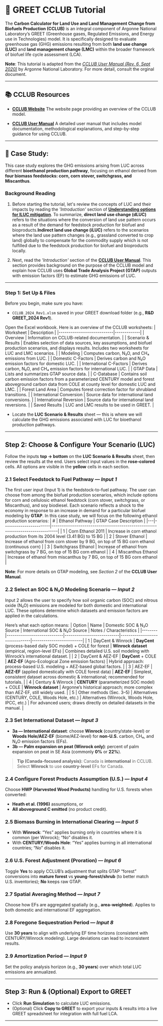 # 🌾 GREET CCLUB Tutorial

The **Carbon Calculator for Land Use and Land Management Change from Biofuels Production (CCLUB)** is an integral component of Argonne National Laboratory’s GREET (Greenhouse gases, Regulated Emissions, and Energy use in Technologies) model. It is specifically designed to evaluate greenhouse gas (GHG) emissions resulting from both **land use change (LUC)** and **land management change (LMC)** within the broader framework of biofuel life cycle assessment (LCA).


**Note**: This tutorial is adapted from the *[CCLUB User Manual (Rev. 6, Sept 2020)](https://greet.anl.gov/publication-cclub-manual-r6-2020)* by Argonne National Laboratory. For more detail, consult the orginal document.


---

## 📚 CCLUB Resources  
- [**CCLUB Website**](https://bioenergymodels.nrel.gov/models/17/)
   The website page providing an overview of the CCLUB model.   

- [**CCLUB User Manual**](https://greet.anl.gov/publication-cclub-manual-r6-2020) 
   A detailed user manual that includes model documentation, methodological explanations, and step-by-step guidance for using CCLUB.    

---

## 📝 Case Study:
This case study explores the GHG emissions arising from LUC across different **bioethanol production pathway**, focusing on ethanol derived from **four biomass feedstocks: corn, corn stover, switchgrass, and Miscanthus**.


### Background Reading
1. Before starting the tutorial, let's review the concepts of LUC and their impacts by reading the *'Introduction'* section of [**Understanding options for ILUC mitigation**](https://theicct.org/wp-content/uploads/2021/06/ILUC-Mitigation-Options_ICCT_nov2016_0.pdf). To summarize, **direct land use change (dLUC)** refers to the situations where the conversion of land use pattern occurs as a result of the demand for feedstock production for biofuel and bioproducts.**Indirect land use change (iLUC)** refers to the scenarios where the land use pattern changes (e.g., grassland converted to crop land) globally to compensate for the commodity supply which is not fulfilled due to the feedstock production for biofuel and bioproducts locally.

2. Next, read the *'Introduction'* section of the [**CCLUB User Manual**](https://greet.anl.gov/publication-cclub-manual-r6-2020). This section provides background on the purpose of the CCLUB model and explain how CCLUB uses **Global Trade Analysis Project (GTAP)** outputs with emission factors (EF) to estimate GHG emissions of LUC. 

---

### Step 1: Set Up & Files

Before you begin, make sure you have:
- `CCLUB_2024_Rev1.xlsm` saved in your GREET download folder (e.g., **R&D GREET_2024 Rev1**).


Open the Excel workbook. Here is an overview of the CCLUB worksheets:
| Worksheet                  | Description |
|----------------------------|-------------|
| Overview                   | Information on CCLUB-related documentation. |
| Scenario & Results         | Enables selection of data sources, key assumptions, and biofuel production scenarios, and displays results. Includes two worksheets for LUC and LMC scenarios. |
| Modeling                   | Computes carbon, N₂O, and CH₄ emissions from LUC. |
| Domestic C-Factors         | Derives carbon and N₂O emission factors for domestic LUC. |
| International C-Factors    | Derives carbon, N₂O, and CH₄ emission factors for international LUC. |
| GTAP Data                  | Lists and summarizes GTAP source data. |
| C-Database                 | Contains soil carbon emission factors from a parameterized CENTURY model and forest aboveground carbon data from COLE at county level for domestic LUC and LMC. |
| Forest Land Area           | Computes forest correction factor for shrubland transitions. |
| International Conversion   | Source data for international land conversions. |
| International Reversion    | Source data for international land reversions. |
| Saved Results              | LUC and LMC results to be used in GREET. |


- Locate the **LUC Scenario & Results** sheet — this is where we will calculate the GHG emissions associated with LUC for bioethanol production pathways.

---

## Step 2: Choose & Configure Your Scenario (LUC)

Follow the inputs **top → bottom** on the **LUC Scenario & Results** sheet, then review the results at the end. Users select input values in the **rose-colored** cells. All options are visible in the **yellow** cells in each section.

### 2.1 Select Feedstock to Fuel Pathway — *Input 1*
The first user input (Input 1) is the feedstock-to-fuel pathway. The user can choose from among the biofuel production scenarios, which include options for corn and cellulosic ethanol feedstock (corn stover, switchgrass, or Miscanthus), and soy biodiesel. Each scenario reflects a shock to the economy in response to an increase in demand for a particular biofuel modeling by **GTAP**. In this case study, we will focus on the following ethanol production scenarios:
| # | Ethanol Pathway       | GTAP Case Description                                                                 |
|---|------------------------|---------------------------------------------------------------------------------|
| 1 | Corn Ethanol 2011      | Increase in corn ethanol production from its 2004 level (3.41 BG) to 15 BG      |
| 2 | Stover Ethanol         | Increase of ethanol from corn stover by 9 BG, on top of 15 BG corn ethanol (continuous corn) |
| 3 | Switchgrass Ethanol    | Increase of ethanol from switchgrass by 7 BG, on top of 15 BG corn ethanol      |
| 4 | Miscanthus Ethanol     | Increase of ethanol from miscanthus by 7 BG, on top of 15 BG corn ethanol       |

**Note**: For more details on GTAP modeling, see *Section 2* of the **CCLUB User Manual**.

### 2.2 Select an SOC & N₂O Modeling Scenario — *Input 2*
Input 2 allows the user to specify how soil organic carbon (SOC) and nitrous oxide (N₂O) emissions are modeled for both domestic and international LUC. These options determine which datasets and emission factors are applied in the calculations.

Here’s what each option means:
| Option | Name            | Domestic SOC & N₂O Source | International SOC & N₂O Source | Notes / Characteristics |
|--------|-----------------------------|----------------------------|--------------------------------|--------------------------|
| 1      | DayCent & Winrock          | **DayCent** (process-based daily SOC model) + COLE for forest | **Winrock dataset** (empirical, region-level EFs) | Combines detailed U.S. soil modeling with Winrock’s international dataset. |
| 2      | DayCent & AEZ-EF           | **DayCent** + COLE         | **AEZ-EF** (Agro-Ecological Zone emission factors) | Hybrid approach: process-based U.S. modeling + AEZ-based global factors. |
| 3      | AEZ-EF                     | **AEZ-EF** (applied domestically with COLE forest data) | **AEZ-EF** | Simplest, consistent dataset across domestic & international; recommended for tutorials. |
| 4      | Century & Winrock          | **CENTURY** (parameterized SOC model) + COLE | **Winrock dataset** | Argonne’s historical approach; more complex than AEZ-EF, still widely used. |
| 5      | Other methods (Sec. 3–5)   | Alternatives (CENTURY, COLE, Woods Hole, etc.) | Alternatives (Winrock, Woods Hole, IPCC, etc.) | For advanced users; draws directly on detailed datasets in the manual. |


### 2.3 Set International Dataset — *Input 3*
- **3a — International dataset**: choose **Winrock** (country/state-level) or **Woods Hole/AEZ-EF** (biome/AEZ-level) for **non-U.S.** carbon, CH₄, and N₂O emission factors (EFs).
- **3b — Palm expansion on peat (Winrock only)**: percent of palm expansion on peat in SE Asia (commonly **0%** or **22%**).

> **Tip (Canada-focused analysis):** Canada is **international** in CCLUB. Select **Winrock** to use **country-level** EFs for Canada.

### 2.4 Configure Forest Products Assumption (U.S.) — *Input 4*
Choose **HWP (Harvested Wood Products)** handling for U.S. forests when converted:
- **Heath et al. (1996)** assumptions, or
- **All aboveground C emitted** (no product credit).

### 2.5 Biomass Burning in International Clearing — *Input 5*
- With **Winrock**: “Yes” applies burning only in countries where it is common (per Winrock); “No” disables it.
- With **CENTURY/Woods Hole**: “Yes” applies burning in all international countries; “No” disables it.

### 2.6 U.S. Forest Adjustment (Proration) — *Input 6*
Toggle **Yes** to apply CCLUB’s adjustment that splits GTAP “forest” conversions into **mature forest** vs **young-forest/shrub** (to better match U.S. inventories); **No** keeps raw GTAP.

### 2.7 Spatial Averaging Method — *Input 7*
Choose how EFs are aggregated spatially (e.g., **area-weighted**). Applies to both domestic and international EF aggregation.

### 2.8 Foregone Sequestration Period — *Input 8*
Use **30 years** to align with underlying EF time horizons (consistent with CENTURY/Winrock modeling). Large deviations can lead to inconsistent results.

### 2.9 Amortization Period — *Input 9*
Set the policy analysis horizon (e.g., **30 years**) over which total LUC emissions are annualized.

---

## Step 3: Run & (Optional) Export to GREET

- Click **Run Simulation** to calculate LUC emissions.
- (Optional) Click **Copy to GREET** to export your inputs & results into a live GREET spreadsheet for integration with full fuel LCA.

---



